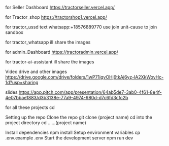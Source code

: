 for Seller Dashboard 
 https://tractorseller.vercel.app/


for Tractor_shop
 https://tractorshop1.vercel.app/


for tractor_ussd
text whatsapp:+18576889770
use join unit-cause to join sandbox


for tractor_whatsapp
ill share the images 


for admin_Dashboard
 https://tractoradmin.vercel.app/

for tractor-ai-assistant
ill share the images


Video drive and other images 
https://drive.google.com/drive/folders/1wP71jqvOHj6tkAj6yz-lA2XkWovHc-1d?usp=sharing

slides
https://app.pitch.com/app/presentation/64ab5de7-3ab0-4f61-8e4f-4e07bbae1883/d3b3138e-77a9-4974-980d-d7c6fd3cfc2b




for all these projects cd


Setting up the repo
Clone the repo
git clone (project name)
cd into the project directory
cd ......(project name)

Install dependencies
npm install
Setup environment variables
cp .env.example .env
Start the development server
npm run dev